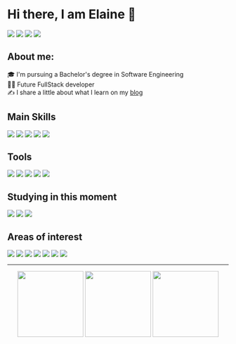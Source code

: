 # Hi there, I am Elaine 👋 

[![](https://img.shields.io/badge/LinkedIn-0077B5?style=for-the-badge&logo=linkedin&logoColor=white)](https://www.linkedin.com/in/elaineferreiras/)
[![](https://img.shields.io/badge/Instagram-E4405F?style=for-the-badge&logo=instagram&logoColor=white)](https://instagram.com/elainefs_)
[![](https://img.shields.io/badge/Twitter-1DA1F2?style=for-the-badge&logo=twitter&logoColor=white)](https://twitter.com/elainefs_)
[![](https://img.shields.io/badge/Email-D14836?style=for-the-badge&logo=gmail&logoColor=white)](mailto:contato@elaineferreira.com.br)


## About me:
🎓 I'm pursuing a Bachelor's degree in Software Engineering  
👩‍💻 Future FullStack developer  
✍️ I share a little about what I learn on my [blog](https://elaineferreira.com.br/blog)

## Main Skills
![](https://img.shields.io/badge/HTML5-E34F26?style=for-the-badge&logo=html5&logoColor=white)
![](https://img.shields.io/badge/CSS3-1572B6?style=for-the-badge&logo=css3&logoColor=white)
![](https://img.shields.io/badge/JavaScript-F7DF1E?style=for-the-badge&logo=JavaScript&logoColor=white)
![](https://img.shields.io/badge/Bootstrap-563D7C?style=for-the-badge&logo=bootstrap&logoColor=white)
![](https://img.shields.io/badge/jQuery-0769AD?style=for-the-badge&logo=jquery&logoColor=white)

## Tools
![](https://img.shields.io/badge/Visual_Studio_Code-0078D4?style=for-the-badge&logo=visual%20studio%20code&logoColor=white)
![](https://img.shields.io/badge/Linux-FCC624?style=for-the-badge&logo=linux&logoColor=black)
![](https://img.shields.io/badge/GIT-E44C30?style=for-the-badge&logo=git&logoColor=white)
![](https://img.shields.io/badge/GitHub-100000?style=for-the-badge&logo=github&logoColor=white)
![](https://img.shields.io/badge/Wordpress-21759B?style=for-the-badge&logo=wordpress&logoColor=white)

## Studying in this moment
![](https://img.shields.io/badge/MySQL-005C84?style=for-the-badge&logo=mysql&logoColor=white)
![](https://img.shields.io/badge/Python-3776AB?style=for-the-badge&logo=python&logoColor=white)
![](https://img.shields.io/badge/PHP-777BB4?style=for-the-badge&logo=php&logoColor=white)

## Areas of interest
![](https://img.shields.io/badge/Node.js-43853D?style=for-the-badge&logo=node.js&logoColor=white)
![](https://img.shields.io/badge/TypeScript-007ACC?style=for-the-badge&logo=typescript&logoColor=white)
![](https://img.shields.io/badge/styled--components-DB7093?style=for-the-badge&logo=styled-components&logoColor=white)
![](https://img.shields.io/badge/React-20232A?style=for-the-badge&logo=react&logoColor=61DAFB)
![](https://img.shields.io/badge/React_Native-20232A?style=for-the-badge&logo=react&logoColor=61DAFB)
![](https://img.shields.io/badge/Shell_Script-121011?style=for-the-badge&logo=gnu-bash&logoColor=white)
![](https://img.shields.io/badge/Tailwind_CSS-38B2AC?style=for-the-badge&logo=tailwind-css&logoColor=white)

<!--
![](https://img.shields.io/badge/SQLite-07405E?style=for-the-badge&logo=sqlite&logoColor=white)
![](https://img.shields.io/badge/PostgreSQL-316192?style=for-the-badge&logo=postgresql&logoColor=white)
-->

---

<div align="center">
<img height="150em" src="https://github-readme-stats-elainefs.vercel.app/api?username=elainefs&count_private=true&show_icons=true&theme=tokyonight"/>
<img height="150em" src="https://github-readme-stats-elainefs.vercel.app/api/top-langs/?username=elainefs&layout=compact&langs_count=6&theme=tokyonight"/>
<img height="150em" src="https://github-readme-stats-elainefs.vercel.app/api/wakatime?username=elainefs&theme=tokyonight&hide=markdown&range=last_7_days" /> <br>
</div>
